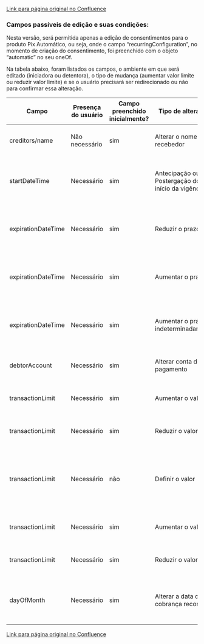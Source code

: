 [Link para página original no Confluence](https://openfinancebrasil.atlassian.net/wiki/spaces/OF/pages/223806218)

### Campos passíveis de edição e suas condições: 

Nesta versão, será permitida apenas a edição de consentimentos para o produto Pix Automático, ou seja, onde o campo “recurringConfiguration”, no momento de criação do consentimento, foi preenchido com o objeto “automatic” no seu oneOf. 

Na tabela abaixo, foram listados os campos, o ambiente em que será editado (iniciadora ou detentora), o tipo de mudança (aumentar valor limite ou reduzir valor limite) e se o usuário precisará ser redirecionado ou não para confirmar essa alteração.

| **Campo** | **Presença do usuário** | **Campo preenchido inicialmente?** | **Tipo de alteração** | **Alteração na:** | **Exige redirecionamento?** | **Exemplo** | **Webhook** |
| --- | --- | --- | --- | --- | --- | --- | --- |
| creditors/name | Não necessário | sim | Alterar o nome do recebedor | Iniciadora | Não | Trocar o nome do recebedor de NET para Claro | - |
| startDateTime | Necessário | sim | Antecipação ou Postergação do início da vigência | Iniciadora | Não | Data inicial do consentimento ser alterada de 10/02/2024 para 15/02/2024 | - |
| expirationDateTime | Necessário | sim | Reduzir o prazo | Iniciadora | Não | Data final do consentimento ser alterada de 10/02/2024 para 10/01/2024 | - |
| expirationDateTime | Necessário | sim | Aumentar o prazo | Iniciadora | Não | Data final do consentimento ser alterada de 10/02/2024 para 10/02/2025 | - |
| expirationDateTime | Necessário | sim | Aumentar o prazo indeterminadamente | Iniciadora | Não | Data final do consentimento ser alterada de 10/02/2024 sem prazo definido | - |
| debtorAccount | Necessário | sim | Alterar conta de pagamento | Detentora | Não | Usuário altera a conta de débito do pagamento | Sim |
| transactionLimit | Necessário | sim | Aumentar o valor | Detentora | Não | Limite por transação vai de R$200 para R$300 | Sim |
| transactionLimit | Necessário | sim | Reduzir o valor | Detentora | Não | Limite por transação vai de R$200 para R$100 | Sim |
| transactionLimit | Necessário | não | Definir o valor | Detentora | Não | Usuário não definiu um limite por transação no momento do consentimento e depois define como R$100 | Sim |
| transactionLimit | Necessário | sim | Aumentar o valor | Iniciadora | Não | Limite por transação vai de R$200 para R$300 | - |
| transactionLimit | Necessário | sim | Reduzir o valor | Iniciadora | Não | Limite por transação vai de R$200 para R$100 | - |
| dayOfMonth | Necessário | sim | Alterar a data da cobrança recorrente | Iniciadora | Não | Usuário altera a data da liquidação de "todo dia 10" para "todo dia 15" | - |

[Link para página original no Confluence](https://openfinancebrasil.atlassian.net/wiki/spaces/OF/pages/223806218)